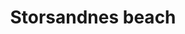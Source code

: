 ---
layout: instagram
title:  "Storsandnes beach"
media:
  - url: "instagram/457922385_524739873338943_4984531080971511803_n_17862137073163016.jpg"
    alt: "A long, empty road stretches into the distance under a dark, cloudy sky with mountains in the background."
type: "post"
seo:
  hidden: true
location: Storsandnes
postdate: 2024-08-26
---